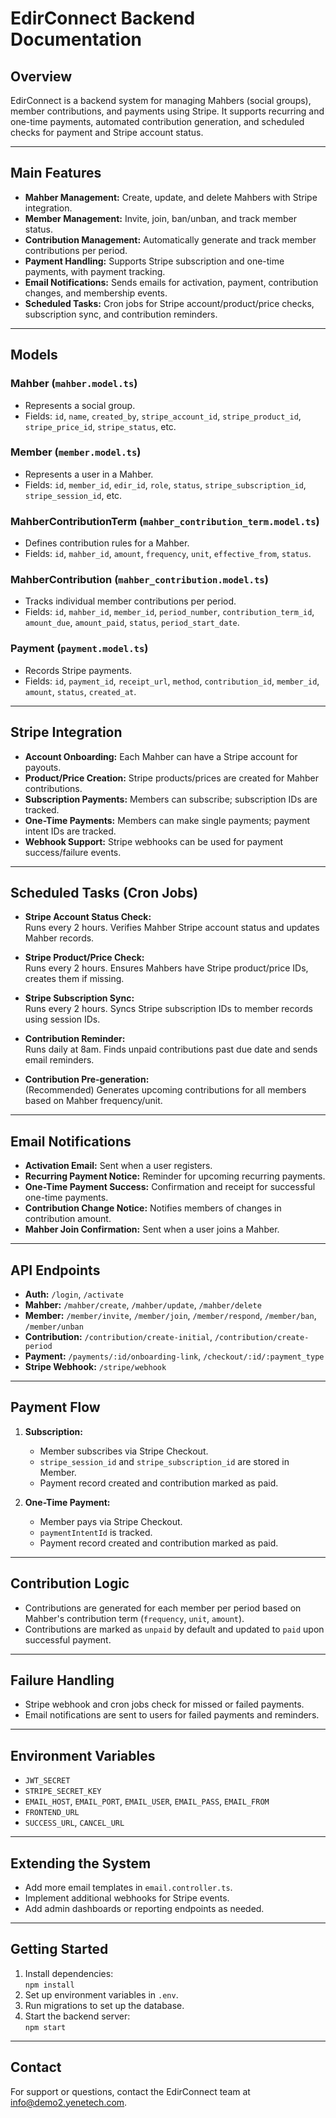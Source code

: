 # EdirConnect Backend Documentation

## Overview

EdirConnect is a backend system for managing Mahbers (social groups), member contributions, and payments using Stripe. It supports recurring and one-time payments, automated contribution generation, and scheduled checks for payment and Stripe account status.

---

## Main Features

- **Mahber Management:** Create, update, and delete Mahbers with Stripe integration.
- **Member Management:** Invite, join, ban/unban, and track member status.
- **Contribution Management:** Automatically generate and track member contributions per period.
- **Payment Handling:** Supports Stripe subscription and one-time payments, with payment tracking.
- **Email Notifications:** Sends emails for activation, payment, contribution changes, and membership events.
- **Scheduled Tasks:** Cron jobs for Stripe account/product/price checks, subscription sync, and contribution reminders.

---

## Models

### Mahber (`mahber.model.ts`)
- Represents a social group.
- Fields: `id`, `name`, `created_by`, `stripe_account_id`, `stripe_product_id`, `stripe_price_id`, `stripe_status`, etc.

### Member (`member.model.ts`)
- Represents a user in a Mahber.
- Fields: `id`, `member_id`, `edir_id`, `role`, `status`, `stripe_subscription_id`, `stripe_session_id`, etc.

### MahberContributionTerm (`mahber_contribution_term.model.ts`)
- Defines contribution rules for a Mahber.
- Fields: `id`, `mahber_id`, `amount`, `frequency`, `unit`, `effective_from`, `status`.

### MahberContribution (`mahber_contribution.model.ts`)
- Tracks individual member contributions per period.
- Fields: `id`, `mahber_id`, `member_id`, `period_number`, `contribution_term_id`, `amount_due`, `amount_paid`, `status`, `period_start_date`.

### Payment (`payment.model.ts`)
- Records Stripe payments.
- Fields: `id`, `payment_id`, `receipt_url`, `method`, `contribution_id`, `member_id`, `amount`, `status`, `created_at`.

---

## Stripe Integration

- **Account Onboarding:** Each Mahber can have a Stripe account for payouts.
- **Product/Price Creation:** Stripe products/prices are created for Mahber contributions.
- **Subscription Payments:** Members can subscribe; subscription IDs are tracked.
- **One-Time Payments:** Members can make single payments; payment intent IDs are tracked.
- **Webhook Support:** Stripe webhooks can be used for payment success/failure events.

---

## Scheduled Tasks (Cron Jobs)

- **Stripe Account Status Check:**  
  Runs every 2 hours. Verifies Mahber Stripe account status and updates Mahber records.

- **Stripe Product/Price Check:**  
  Runs every 2 hours. Ensures Mahbers have Stripe product/price IDs, creates them if missing.

- **Stripe Subscription Sync:**  
  Runs every 2 hours. Syncs Stripe subscription IDs to member records using session IDs.

- **Contribution Reminder:**  
  Runs daily at 8am. Finds unpaid contributions past due date and sends email reminders.

- **Contribution Pre-generation:**  
  (Recommended) Generates upcoming contributions for all members based on Mahber frequency/unit.

---

## Email Notifications

- **Activation Email:** Sent when a user registers.
- **Recurring Payment Notice:** Reminder for upcoming recurring payments.
- **One-Time Payment Success:** Confirmation and receipt for successful one-time payments.
- **Contribution Change Notice:** Notifies members of changes in contribution amount.
- **Mahber Join Confirmation:** Sent when a user joins a Mahber.

---

## API Endpoints

- **Auth:** `/login`, `/activate`
- **Mahber:** `/mahber/create`, `/mahber/update`, `/mahber/delete`
- **Member:** `/member/invite`, `/member/join`, `/member/respond`, `/member/ban`, `/member/unban`
- **Contribution:** `/contribution/create-initial`, `/contribution/create-period`
- **Payment:** `/payments/:id/onboarding-link`, `/checkout/:id/:payment_type`
- **Stripe Webhook:** `/stripe/webhook`

---

## Payment Flow

1. **Subscription:**  
   - Member subscribes via Stripe Checkout.
   - `stripe_session_id` and `stripe_subscription_id` are stored in Member.
   - Payment record created and contribution marked as paid.

2. **One-Time Payment:**  
   - Member pays via Stripe Checkout.
   - `paymentIntentId` is tracked.
   - Payment record created and contribution marked as paid.

---

## Contribution Logic

- Contributions are generated for each member per period based on Mahber's contribution term (`frequency`, `unit`, `amount`).
- Contributions are marked as `unpaid` by default and updated to `paid` upon successful payment.

---

## Failure Handling

- Stripe webhook and cron jobs check for missed or failed payments.
- Email notifications are sent to users for failed payments and reminders.

---

## Environment Variables

- `JWT_SECRET`
- `STRIPE_SECRET_KEY`
- `EMAIL_HOST`, `EMAIL_PORT`, `EMAIL_USER`, `EMAIL_PASS`, `EMAIL_FROM`
- `FRONTEND_URL`
- `SUCCESS_URL`, `CANCEL_URL`

---

## Extending the System

- Add more email templates in `email.controller.ts`.
- Implement additional webhooks for Stripe events.
- Add admin dashboards or reporting endpoints as needed.

---

## Getting Started

1. Install dependencies:  
   `npm install`
2. Set up environment variables in `.env`.
3. Run migrations to set up the database.
4. Start the backend server:  
   `npm start`

---

## Contact

For support or questions, contact the EdirConnect team at [info@demo2.yenetech.com](mailto:info@demo2.yenetech.com).

